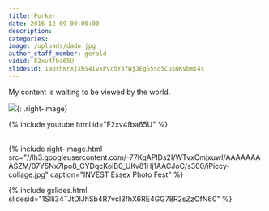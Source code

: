 ```yaml
---
title: Porker
date: 2016-12-09 00:00:00
description:
categories:
image: /uploads/dado.jpg
author_staff_member: gerald
vidid: F2xv4fba65U
slidesid: 1aOrhNrXjXhS4ivxPVc5Y5fWjJEgS5sd5CuSUKvbmi4s
---
```



My content is waiting to be viewed by the world.

![](https://lh3.googleusercontent.com/-ALlcY24L55bXJdMTJzv5Iw65luxjX94zKhrE-YLKuaf0HcgKZNHMbmV8GDNobzGXnSnxTgr2GtCKMHPDRoClfItTrhO5LD2Qzg=s800-rj-v2-e30){: .right-image}

{% include youtube.html id="F2xv4fba65U" %}

<br>{% include right-image.html src="//lh3.googleusercontent.com/-77KqAPIDs2I/WTvxCmjxuwI/AAAAAAAASZM/07Y5Nx7lpo8_CYDqcKoIB0_UKv81Hj1AACJoC/s300/iPiccy-collage.jpg" caption="INVEST Essex Photo Fest" %}

{% include gslides.html slidesid="1SlIi34TJtDlJhSb4R7vcI3fhX6RE4GG78R2sZzOfN60" %}